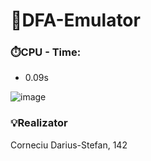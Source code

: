 # 🦆DFA-Emulator

### ⏱️CPU - Time:
- 0.09s 

![image](https://user-images.githubusercontent.com/116907008/227321359-25b0b188-42b6-4f05-b629-c6ac296608db.png)

### 💡Realizator
Corneciu Darius-Stefan, 142
